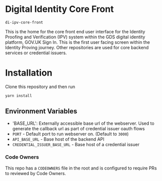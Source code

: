 # Digital Identity Core Front

`di-ipv-core-front`

This is the home for the core front end user interface for the Identity Proofing and Verification (IPV) system within the GDS digital identity platform, GOV.UK Sign In. This is the first user facing screen within the Identity Proving journey. Other repositories are used for core backend services or credential issuers.

# Installation

Clone this repository and then run

```bash
yarn install
```

## Environment Variables

- 'BASE_URL': Externally accessible base url of the webserver. Used to generate the callback url as part of credential issuer oauth flows
- `PORT` - Default port to run webserver on. (Default to `3000`)
- `API_BASE_URL` - Base host of the backend API
- `CREDENTIAL_ISSUER_BASE_URL` - Base host of a credential issuer

### Code Owners

This repo has a `CODEOWNERS` file in the root and is configured to require PRs to reviewed by Code Owners.


